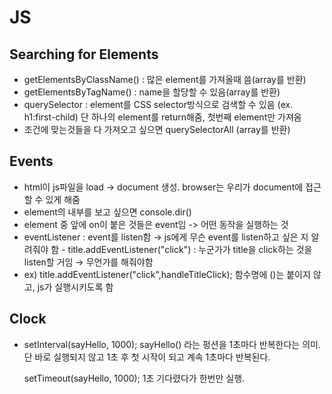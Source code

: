 

# JS



## Searching for Elements

- getElementsByClassName() : 많은 element를 가져올때 씀(array를 반환)
- getElementsByTagName() : name을 할당할 수 있음(array를 반환)
- querySelector : element를 CSS selector방식으로 검색할 수 있음 (ex. h1:first-child)
  단 하나의 element를 return해줌, 첫번째 element만 가져옴
- 조건에 맞는것들을 다 가져오고 싶으면 querySelectorAll (array를 반환)



## Events

- html이 js파일을 load -> document 생성. browser는 우리가 document에 접근할 수 있게 해줌
- element의 내부를 보고 싶으면 console.dir()
- element 중 앞에 on이 붙은 것들은 event임 -> 어떤 동작을 실행하는 것
- eventListener : event를 listen함 → js에게 무슨 event를 listen하고 싶은 지 알려줘야 함
  \- title.addEventListener("click") : 누군가가 title을 click하는 것을 listen할 거임 → 무언가를 해줘야함
- ex)  title.addEventListener("click",handleTitleClick);
  함수명에 ()는 붙이지 않고, js가 실행시키도록 함





## Clock

- setInterval(sayHello, 1000);
  sayHello() 라는 펑션을 1초마다 반복한다는 의미.
  단 바로 실행되지 않고 1초 후 첫 시작이 되고 계속 1초마다 반복된다.

  setTimeout(sayHello, 1000);
  1초 기다렸다가 한번만 실행.



















